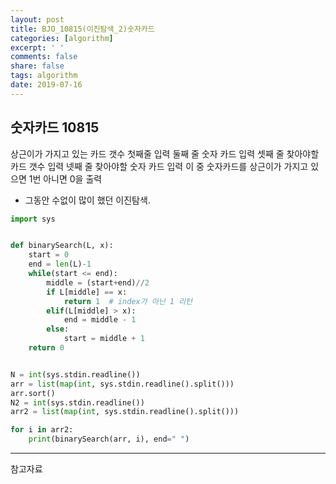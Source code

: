 ```yaml
---
layout: post
title: BJO_10815(이진탐색_2)숫자카드
categories: [algorithm]
excerpt: ' '
comments: false
share: false
tags: algorithm
date: 2019-07-16
---
```


## 숫자카드 10815

상근이가 가지고 있는 카드 갯수 첫째줄 입력
둘째 줄 숫자 카드 입력
셋째 줄 찾아야할 카드 갯수 입력
넷째 줄 찾아야할 숫자 카드 입력
이 중 숫자카드를 상근이가 가지고 있으면 1번 아니면 0을 출력

- 그동안 수없이 많이 했던 이진탐색.

```python
import sys


def binarySearch(L, x):
    start = 0
    end = len(L)-1
    while(start <= end):
        middle = (start+end)//2
        if L[middle] == x:
            return 1  # index가 아닌 1 리턴
        elif(L[middle] > x):
            end = middle - 1
        else:
            start = middle + 1
    return 0


N = int(sys.stdin.readline())
arr = list(map(int, sys.stdin.readline().split()))
arr.sort()
N2 = int(sys.stdin.readline())
arr2 = list(map(int, sys.stdin.readline().split()))

for i in arr2:
    print(binarySearch(arr, i), end=" ")

```

---

참고자료
